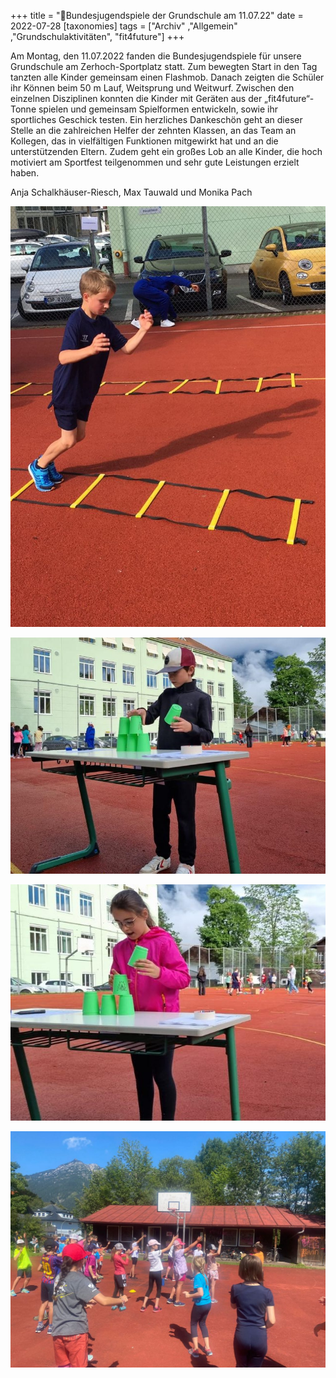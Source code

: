 +++
title = "🎾Bundesjugendspiele der Grundschule am 11.07.22"
date = 2022-07-28
[taxonomies]
tags = ["Archiv" ,"Allgemein" ,"Grundschulaktivitäten", "fit4future"]
+++

Am Montag, den 11.07.2022 fanden die Bundesjugendspiele für unsere Grundschule am Zerhoch-Sportplatz statt. Zum bewegten Start in den Tag tanzten alle Kinder gemeinsam einen Flashmob. Danach zeigten die Schüler ihr Können beim 50 m Lauf, Weitsprung und Weitwurf. Zwischen den einzelnen Disziplinen konnten die Kinder mit Geräten aus der „fit4future“-Tonne spielen und gemeinsam Spielformen entwickeln, sowie ihr sportliches Geschick testen. Ein herzliches Dankeschön geht an dieser Stelle an die zahlreichen Helfer der zehnten Klassen, an das Team an Kollegen, das in vielfältigen Funktionen mitgewirkt hat und an die unterstützenden Eltern. Zudem geht ein großes Lob an alle Kinder, die hoch motiviert am Sportfest teilgenommen und sehr gute Leistungen erzielt haben.

Anja Schalkhäuser-Riesch, Max Tauwald und Monika Pach

![](images/Aktionstag-BDS-II-767x1024.jpeg)

![](images/Aktionstag-BDS-III.jpeg)

![](images/Aktionstag-BDS-IV.jpeg)

![](images/image1-1-1024x768.jpeg)
